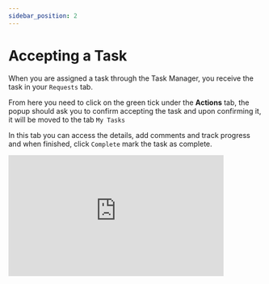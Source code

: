 ```yaml
---
sidebar_position: 2
---
```


# Accepting a Task

When you are assigned a task through the Task Manager, you receive the task in your `Requests` tab.

From here you need to click on the green tick under the **Actions** tab, the popup should ask you to confirm accepting the task and upon confirming it, it will be moved to the tab `My Tasks`

In this tab you can access the details, add comments and track progress and when finished, click `Complete` mark the task as complete.

<iframe width="426" height="240" src="https://www.youtube.com/embed/fIhgbrx_dF4" title="Requests" alt="13-02 - Task Manager - Requests (Video)" frameborder="0" allow="fullscreen" allowfullscreen></iframe>